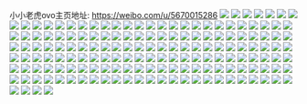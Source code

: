 小小老虎ovo主页地址: https://weibo.com/u/5670015286 
![](https://wx4.sinaimg.cn/mw2000/006bINZsgy1h8ud35kt52j30u012btgt.jpg) 
![](https://wx4.sinaimg.cn/mw2000/006bINZsgy1h8onwuvxyrj30u014049u.jpg) 
![](https://wx4.sinaimg.cn/mw2000/006bINZsgy1h8czlvn8xij323y35s7wj.jpg) 
![](https://wx4.sinaimg.cn/mw2000/006bINZsgy1h8czmat6mjj323g35se83.jpg) 
![](https://wx4.sinaimg.cn/mw2000/006bINZsgy1h8czm31ix0j323y35s1kz.jpg) 
![](https://wx4.sinaimg.cn/mw2000/006bINZsgy1h8czlziwywj323y35sb2b.jpg) 
![](https://wx4.sinaimg.cn/mw2000/006bINZsgy1h8czls3iopj32c0340e84.jpg) 
![](https://wx4.sinaimg.cn/mw2000/006bINZsgy1h8czm7257ij323y35shdv.jpg) 
![](https://wx4.sinaimg.cn/mw2000/006bINZsgy1h78lryzvknj30u0140jx6.jpg) 
![](https://wx4.sinaimg.cn/mw2000/006bINZsgy1h6s065kgxhj32c0340kjo.jpg) 
![](https://wx4.sinaimg.cn/mw2000/006bINZsgy1h6s066ftwvj30lc0sgn0y.jpg) 
![](https://wx4.sinaimg.cn/mw2000/006bINZsgy1h6s06bpz4wj32c0340npf.jpg) 
![](https://wx4.sinaimg.cn/mw2000/006bINZsgy1h6s06ea23aj32c03404qr.jpg) 
![](https://wx4.sinaimg.cn/mw2000/006bINZsgy1h6s069fp7qj32c0340x6p.jpg) 
![](https://wx4.sinaimg.cn/mw2000/006bINZsgy1h6j5987vvlj31400u078v.jpg) 
![](https://wx4.sinaimg.cn/mw2000/006bINZsgy1h5nv851754j30u014079d.jpg) 
![](https://wx4.sinaimg.cn/mw2000/006bINZsgy1h5nv84i3mbj30u0140wiq.jpg) 
![](https://wx4.sinaimg.cn/mw2000/006bINZsgy1h5nv83zkqzj31400u0tff.jpg) 
![](https://wx4.sinaimg.cn/mw2000/006bINZsgy1h4w6z66fooj30u012qwp9.jpg) 
![](https://wx4.sinaimg.cn/mw2000/006bINZsgy1h40xw7irnrj30u0140n6d.jpg) 
![](https://wx4.sinaimg.cn/mw2000/006bINZsgy1h40xw6oqomj30u0140k0w.jpg) 
![](https://wx4.sinaimg.cn/mw2000/006bINZsgy1h3juh6nrssj31191k011t.jpg) 
![](https://wx4.sinaimg.cn/mw2000/006bINZsgy1gz5e0yqv9lj30u0140120.jpg) 
![](https://wx4.sinaimg.cn/mw2000/006bINZsgy1gz5e0zzca5j30u0140qbb.jpg) 
![](https://wx4.sinaimg.cn/mw2000/006bINZsgy1gxqelok0xtj30u01404ap.jpg) 
![](https://wx4.sinaimg.cn/mw2000/006bINZsgy1gwbmkajyzhj30u0140gsp.jpg) 
![](https://wx4.sinaimg.cn/mw2000/006bINZsgy1gv6vg38u9qj60u014046e02.jpg) 
![](https://wx4.sinaimg.cn/mw2000/006bINZsgy1gv6vg2b5ybj60u0140n8t02.jpg) 
![](https://wx4.sinaimg.cn/mw2000/006bINZsgy1gv01z8jt52j60u0140k3u02.jpg) 
![](https://wx4.sinaimg.cn/mw2000/006bINZsgy1gv01z9io7dj60uf0u0grq02.jpg) 
![](https://wx4.sinaimg.cn/mw2000/006bINZsgy1gv01z7mystj61600u0qd802.jpg) 
![](https://wx4.sinaimg.cn/mw2000/006bINZsgy1gv01z5sqvoj61400u079u02.jpg) 
![](https://wx4.sinaimg.cn/mw2000/006bINZsgy1gv01z53hkxj61400u0jug02.jpg) 
![](https://wx4.sinaimg.cn/mw2000/006bINZsgy1gv01z6j6fcj60u0121dkz02.jpg) 
![](https://wx4.sinaimg.cn/mw2000/006bINZsgy1gv01z292evj61400u0n5o02.jpg) 
![](https://wx4.sinaimg.cn/mw2000/006bINZsgy1gv01z4bniqj61400u011o02.jpg) 
![](https://wx4.sinaimg.cn/mw2000/006bINZsgy1gv01z3ac81j61400u0n4k02.jpg) 
![](https://wx4.sinaimg.cn/mw2000/006bINZsgy1guvhzj8ti5j60u0140dor02.jpg) 
![](https://wx4.sinaimg.cn/mw2000/006bINZsgy1guhdtwcfx2j60u0140dju02.jpg) 
![](https://wx4.sinaimg.cn/mw2000/006bINZsgy1guhdtvcbrnj60u0140q7w02.jpg) 
![](https://wx4.sinaimg.cn/mw2000/006bINZsgy1gpulttreilj31kw1kwb2c.jpg) 
![](https://wx4.sinaimg.cn/mw2000/006bINZsly1gnz5k5kpubj316o1kwkjm.jpg) 
![](https://wx4.sinaimg.cn/mw2000/006bINZsly1gnz5kql8s9j31kw1kwe84.jpg) 
![](https://wx4.sinaimg.cn/mw2000/006bINZsly1gnz5k9qg1ej31cc1sgb2b.jpg) 
![](https://wx4.sinaimg.cn/mw2000/006bINZsly1gnz5kg7vb6j31sg1sgkjo.jpg) 
![](https://wx4.sinaimg.cn/mw2000/006bINZsly1gnz5k1wtytj31kw1kw4qr.jpg) 
![](https://wx4.sinaimg.cn/mw2000/006bINZsly1gnz5kkx03qj31kw1kwx6r.jpg) 
![](https://wx4.sinaimg.cn/mw2000/006bINZsly1gn6yhracerj317f17fnpe.jpg) 
![](https://wx4.sinaimg.cn/mw2000/006bINZsly1gn6yhzn6ytj316o1kwnpf.jpg) 
![](https://wx4.sinaimg.cn/mw2000/006bINZsly1gn6yibme74j316o1kwnpe.jpg) 
![](https://wx4.sinaimg.cn/mw2000/006bINZsly1gn6yiiby5aj316o1kwe83.jpg) 
![](https://wx4.sinaimg.cn/mw2000/006bINZsly1gn6yin767dj316o1kwx6q.jpg) 
![](https://wx4.sinaimg.cn/mw2000/006bINZsly1gn6yiksjgvj31ho1hokjn.jpg) 
![](https://wx4.sinaimg.cn/mw2000/006bINZsly1gn6yiyzft9j31sg1ccqv7.jpg) 
![](https://wx4.sinaimg.cn/mw2000/006bINZsly1gn6yhxgwjnj316o1kwe83.jpg) 
![](https://wx4.sinaimg.cn/mw2000/006bINZsly1gn6yis3c29j32c02c0qv5.jpg) 
![](https://wx4.sinaimg.cn/mw2000/006bINZsly1gn6yhui0dbj316o1kwhdw.jpg) 
![](https://wx4.sinaimg.cn/mw2000/006bINZsly1gn6yivx9g6j32c03407wj.jpg) 
![](https://wx4.sinaimg.cn/mw2000/006bINZsly1gn6yj327n8j33402c04qq.jpg) 
![](https://wx4.sinaimg.cn/mw2000/006bINZsgy1gldtwd2nanj30va0vaq91.jpg) 
![](https://wx4.sinaimg.cn/mw2000/006bINZsgy1gldtwhjp2lj31sg1094qr.jpg) 
![](https://wx4.sinaimg.cn/mw2000/006bINZsgy1gldtwbsxcgj31kw16oe81.jpg) 
![](https://wx4.sinaimg.cn/mw2000/006bINZsgy1gldtwijw47j313u13uqgv.jpg) 
![](https://wx4.sinaimg.cn/mw2000/006bINZsgy1gldtwknw2yj32c02c0kjl.jpg) 
![](https://wx4.sinaimg.cn/mw2000/006bINZsgy1gldtwmjiq6j32c02c04qp.jpg) 
![](https://wx4.sinaimg.cn/mw2000/006bINZsgy1gknfec97qij31ho1hoe83.jpg) 
![](https://wx4.sinaimg.cn/mw2000/006bINZsgy1gjtq70trakj31cc1sg1kz.jpg) 
![](https://wx4.sinaimg.cn/mw2000/006bINZsgy1gjtq772xvej31kw16oe83.jpg) 
![](https://wx4.sinaimg.cn/mw2000/006bINZsgy1gjtq7io5dwj316o1e1tjr.jpg) 
![](https://wx4.sinaimg.cn/mw2000/006bINZsgy1gjtq7ayv53j31ho1ho7pa.jpg) 
![](https://wx4.sinaimg.cn/mw2000/006bINZsgy1gjtq792532j31ho1ho7wh.jpg) 
![](https://wx4.sinaimg.cn/mw2000/006bINZsgy1gjtq7gu3myj31ho1hohdu.jpg) 
![](https://wx4.sinaimg.cn/mw2000/006bINZsgy1gjtq7oqyrij33402c0b2a.jpg) 
![](https://wx4.sinaimg.cn/mw2000/006bINZsgy1gjtq7ys2a8j33402c0qv5.jpg) 
![](https://wx4.sinaimg.cn/mw2000/006bINZsgy1gjtq7v1sxwj33402c0b2a.jpg) 
![](https://wx4.sinaimg.cn/mw2000/006bINZsgy1gjhtqtryptj32c0340x6p.jpg) 
![](https://wx4.sinaimg.cn/mw2000/006bINZsgy1gjhggwirkrj31ho1hox6q.jpg) 
![](https://wx4.sinaimg.cn/mw2000/006bINZsgy1gjhggyj602j31ho1honpf.jpg) 
![](https://wx4.sinaimg.cn/mw2000/006bINZsgy1gjhghcir1nj312u12ukjl.jpg) 
![](https://wx4.sinaimg.cn/mw2000/006bINZsgy1gjhggzkklij31ho1hoe81.jpg) 
![](https://wx4.sinaimg.cn/mw2000/006bINZsgy1gjhggstpsbj31kw1kwkjn.jpg) 
![](https://wx4.sinaimg.cn/mw2000/006bINZsgy1gjhggtys4hj32c0340u0x.jpg) 
![](https://wx4.sinaimg.cn/mw2000/006bINZsgy1gjhggqvkuwj32c02c07wi.jpg) 
![](https://wx4.sinaimg.cn/mw2000/006bINZsgy1gjhgh5f29cj32c0340qv5.jpg) 
![](https://wx4.sinaimg.cn/mw2000/006bINZsgy1gjhghf9rpgj31cc1sgb2c.jpg) 
![](https://wx4.sinaimg.cn/mw2000/006bINZsgy1gjhgh0owmdj30ku0qkn09.jpg) 
![](https://wx4.sinaimg.cn/mw2000/006bINZsgy1gjhgivzr4pj33402c01ky.jpg) 
![](https://wx4.sinaimg.cn/mw2000/006bINZsgy1gjhggo8i5ej32c02c0e81.jpg) 
![](https://wx4.sinaimg.cn/mw2000/006bINZsgy1gjhgh01wl5j315h15hk5b.jpg) 
![](https://wx4.sinaimg.cn/mw2000/006bINZsgy1gjhgh9psrqj31ve1ve4qp.jpg) 
![](https://wx4.sinaimg.cn/mw2000/006bINZsly1gj0jxnnun9j31k11k1b29.jpg) 
![](https://wx4.sinaimg.cn/mw2000/006bINZsly1gj0jxf3ec9j31kw16onpf.jpg) 
![](https://wx4.sinaimg.cn/mw2000/006bINZsly1gj0lh4qt77j31kw1kwb2c.jpg) 
![](https://wx4.sinaimg.cn/mw2000/006bINZsly1gj0jylwkfjj316o1kwu0y.jpg) 
![](https://wx4.sinaimg.cn/mw2000/006bINZsly1gj0jxxr67sj31ho1honpe.jpg) 
![](https://wx4.sinaimg.cn/mw2000/006bINZsly1gj0jya8xt9j316o1kwb2b.jpg) 
![](https://wx4.sinaimg.cn/mw2000/006bINZsly1gj0lhfu6a0j316o1kw1l1.jpg) 
![](https://wx4.sinaimg.cn/mw2000/006bINZsly1gj0lhkzrogj30w01kwb2b.jpg) 
![](https://wx4.sinaimg.cn/mw2000/006bINZsly1gj0kzzvnnfj31kw1kwb2e.jpg) 
![](https://wx4.sinaimg.cn/mw2000/006bINZsgy1gi78kx72jtj31cc1sg4qs.jpg) 
![](https://wx4.sinaimg.cn/mw2000/006bINZsgy1ghzonni7w0j316o1kwkjm.jpg) 
![](https://wx4.sinaimg.cn/mw2000/006bINZsly1ghvmxkahakj31kw16oe83.jpg) 
![](https://wx4.sinaimg.cn/mw2000/006bINZsly1ghvmxmfztzj31sg1ccqv8.jpg) 
![](https://wx4.sinaimg.cn/mw2000/006bINZsly1ghvmxnolejj32c02c0b2a.jpg) 
![](https://wx4.sinaimg.cn/mw2000/006bINZsly1ghvmxpf9qyj31sg1cchdw.jpg) 
![](https://wx4.sinaimg.cn/mw2000/006bINZsly1ghvmxrgsl3j31cc1sg7wl.jpg) 
![](https://wx4.sinaimg.cn/mw2000/006bINZsly1ghvmxtdgcxj31bz1kwe83.jpg) 
![](https://wx4.sinaimg.cn/mw2000/006bINZsly1ghvmxuse5ej319i1kwnpf.jpg) 
![](https://wx4.sinaimg.cn/mw2000/006bINZsly1ghvmxvb84rj31zk1hoasm.jpg) 
![](https://wx4.sinaimg.cn/mw2000/006bINZsly1ghvmy213eaj31ho1hok2u.jpg) 
![](https://wx4.sinaimg.cn/mw2000/006bINZsgy1ghitb0zybgj31sg1sgx6s.jpg) 
![](https://wx4.sinaimg.cn/mw2000/006bINZsgy1ghitaf2wfyj31sg1sgx6s.jpg) 
![](https://wx4.sinaimg.cn/mw2000/006bINZsgy1ghitbiep3pj31cc1sg4qs.jpg) 
![](https://wx4.sinaimg.cn/mw2000/006bINZsgy1ghitbjdyokj30ku112np7.jpg) 
![](https://wx4.sinaimg.cn/mw2000/006bINZsgy1ghitacy3fyj31f91ccqv6.jpg) 
![](https://wx4.sinaimg.cn/mw2000/006bINZsgy1ghitbqj8aij31ho1hoqv7.jpg) 
![](https://wx4.sinaimg.cn/mw2000/006bINZsgy1ghitbhlyvyj33402c07wi.jpg) 
![](https://wx4.sinaimg.cn/mw2000/006bINZsgy1ghitbru51jj33402c01ky.jpg) 
![](https://wx4.sinaimg.cn/mw2000/006bINZsgy1ghitbst2rhj32c0340b29.jpg) 
![](https://wx4.sinaimg.cn/mw2000/006bINZsgy1gg2ghjdsh5j30ku6f07wi.jpg) 
![](https://wx4.sinaimg.cn/mw2000/006bINZsgy1gg2ghnxev6j30ku66b1kz.jpg) 
![](https://wx4.sinaimg.cn/mw2000/006bINZsgy1gg2ghtlqirj30ku4x4qv5.jpg) 
![](https://wx4.sinaimg.cn/mw2000/006bINZsgy1gg2ghqy8qzj30ku68s1ky.jpg) 
![](https://wx4.sinaimg.cn/mw2000/006bINZsgy1gg2gi5eg60j31mb1mb1c5.jpg) 
![](https://wx4.sinaimg.cn/mw2000/006bINZsgy1gg2gi3xz20j30ku66bx6p.jpg) 
![](https://wx4.sinaimg.cn/mw2000/006bINZsgy1gg2gi155wkj30ku4vdb2a.jpg) 
![](https://wx4.sinaimg.cn/mw2000/006bINZsgy1gg2ghxnv71j30ku5sx4qq.jpg) 
![](https://wx4.sinaimg.cn/mw2000/006bINZsgy1gg2ggup7foj30ku55t7wi.jpg) 
![](https://wx4.sinaimg.cn/mw2000/006bINZsgy1gfqlmgngu7j31sg1sgnpd.jpg) 
![](https://wx4.sinaimg.cn/mw2000/006bINZsgy1gfqlmj9uz2j31sc1scu0x.jpg) 
![](https://wx4.sinaimg.cn/mw2000/006bINZsgy1gfqlmlubbjj31sg1sgqv5.jpg) 
![](https://wx4.sinaimg.cn/mw2000/006bINZsgy1gfqlmtvg05j31sg1sghdw.jpg) 
![](https://wx4.sinaimg.cn/mw2000/006bINZsgy1gfqlmnv161j31cc1sgb29.jpg) 
![](https://wx4.sinaimg.cn/mw2000/006bINZsgy1gfqlnb1c5rj31sg1sg1l1.jpg) 
![](https://wx4.sinaimg.cn/mw2000/006bINZsgy1gfqlndev4yj31ml1bhe83.jpg) 
![](https://wx4.sinaimg.cn/mw2000/006bINZsgy1gfqln7ptg0j31sc1scu0x.jpg) 
![](https://wx4.sinaimg.cn/mw2000/006bINZsgy1gfqln5yz1pj31sg1sgkjp.jpg) 
![](https://wx4.sinaimg.cn/mw2000/006bINZsgy1gepuqk7emqj30ku1avn9w.jpg) 
![](https://wx4.sinaimg.cn/mw2000/006bINZsgy1gepuql7v1vj30zk0qoan6.jpg) 
![](https://wx4.sinaimg.cn/mw2000/006bINZsgy1gepuqm9ss2j30qo0zkna4.jpg) 
![](https://wx4.sinaimg.cn/mw2000/006bINZsgy1gepuqo1qbfj30qo0zk16e.jpg) 
![](https://wx4.sinaimg.cn/mw2000/006bINZsgy1gepuqifmn2j30qo0zkdub.jpg) 
![](https://wx4.sinaimg.cn/mw2000/006bINZsgy1gepuqpi7xoj30zk0qok2o.jpg) 
![](https://wx4.sinaimg.cn/mw2000/006bINZsgy1ged1ttd0oyj30qo0xjahj.jpg) 
![](https://wx4.sinaimg.cn/mw2000/006bINZsgy1ged1tua425j30qo0xtgqk.jpg) 
![](https://wx4.sinaimg.cn/mw2000/006bINZsgy1ged1tvo53uj30qo0tbjw6.jpg) 
![](https://wx4.sinaimg.cn/mw2000/006bINZsgy1ged1twjj63j30qo0vmjwz.jpg) 
![](https://wx4.sinaimg.cn/mw2000/006bINZsgy1ged1txe1guj30r00ph42z.jpg) 
![](https://wx4.sinaimg.cn/mw2000/006bINZsgy1ged1ty93rfj30qo0qowkj.jpg) 
![](https://wx4.sinaimg.cn/mw2000/006bINZsgy1gdk1jtid3mj30qo0zkaib.jpg) 
![](https://wx4.sinaimg.cn/mw2000/006bINZsgy1gdk1jsxx78j30qo0zk47o.jpg) 
![](https://wx4.sinaimg.cn/mw2000/006bINZsgy1gdk1ju76emj30qo0zkthq.jpg) 
![](https://wx4.sinaimg.cn/mw2000/006bINZsly1fyrba8sjxvj30qo0zk7d9.jpg) 
![](https://wx4.sinaimg.cn/mw2000/006bINZsly1fyrba9lu6nj30qo0zkamk.jpg) 
![](https://wx4.sinaimg.cn/mw2000/006bINZsly1fyrbaab186j30qo0zkwn5.jpg) 
![](https://wx4.sinaimg.cn/mw2000/006bINZsgy1fxsi418ulij303b03b3y9.jpg) 
![](https://wx4.sinaimg.cn/mw2000/006bINZsgy1fxsi424muej30qo0zk7bl.jpg) 
![](https://wx4.sinaimg.cn/mw2000/006bINZsgy1fxsi42gu06j303b03b3y9.jpg) 
![](https://wx4.sinaimg.cn/mw2000/006bINZsgy1fxsi43pof8j30zk0qoatk.jpg) 
![](https://wx4.sinaimg.cn/mw2000/006bINZsgy1fxsi40xhonj30zk0qokci.jpg) 
![](https://wx4.sinaimg.cn/mw2000/006bINZsgy1fxsi453cv4j30zk0qoqmf.jpg) 
